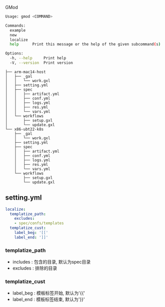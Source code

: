 GMod

```bash
Usage: gmod <COMMAND>

Commands:
  example   
  new       
  localize  
  help      Print this message or the help of the given subcommand(s)

Options:
  -h, --help     Print help
  -V, --version  Print version
```

```
├── arm-mac14-host
│   ├── _gal
│   │   └── work.gxl
│   ├── setting.yml
│   ├── spec
│   │   ├── artifact.yml
│   │   ├── conf.yml
│   │   ├── logs.yml
│   │   ├── res.yml
│   │   └── vars.yml
│   └── workflows
│       ├── setup.gxl
│       └── update.gxl
└── x86-ubt22-k8s
    ├── _gal
    │   └── work.gxl
    ├── setting.yml
    ├── spec
    │   ├── artifact.yml
    │   ├── conf.yml
    │   ├── logs.yml
    │   ├── res.yml
    │   └── vars.yml
    └── workflows
        ├── setup.gxl
        └── update.gxl
```

## setting.yml
```yaml
localize:
  templatize_path:
    excludes:
    - spec/confs/templates
  templatize_cust:
    label_beg: '[['
    label_end: ']]'
```

### templatize_path
* includes :  包含的目录,  默认为spec目录
* excludes :  排除的目录

### templatize_cust
* label_beg :  模板标签开始, 默认为'{{'
* label_end :  模板标签结束, 默认为'}}'
